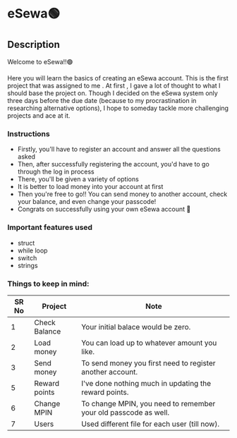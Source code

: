 
# eSewa:green_circle:

## Description

Welcome to eSewa!!:green_circle:

Here you will learn the basics of creating an eSewa account. This is the first project that was assigned to me . At first , I gave a lot of thought to what I should base the project on. Though I decided on the eSewa system only three days before the due date (because to my procrastination in researching alternative options), I hope to someday tackle more challenging projects and ace at it.

### Instructions

- Firstly, you'll have to register an account and answer all the questions asked
- Then, after successfully registering the account, you'd have to go through the log in process
- There, you'll be given a variety of options
- It is better to load money into your account at first
- Then you're free to go!! You can send money to another account, check your balance, and even change your passcode!
- Congrats on successfully using your own eSewa account :star_struck:

### Important features used
- struct
- while loop
- switch
- strings

### Things to keep in mind:

| SR No | Project          | Note                                                               
|-------|------------------| -----------------------------------------------------------
| 1     | Check Balance    |    Your initial balace would be zero.                       
| 2     | Load money       |   You can load up to whatever amount you like.                           
| 3     | Send money       |   To send money you first need to register another account.                            
| 5     | Reward points    |        I've done nothing much in updating the reward points.                                           
| 6     | Change MPIN      |  To change MPIN, you need to remember your old passcode as well.
| 7     | Users            |  Used different file for each user (till now).
